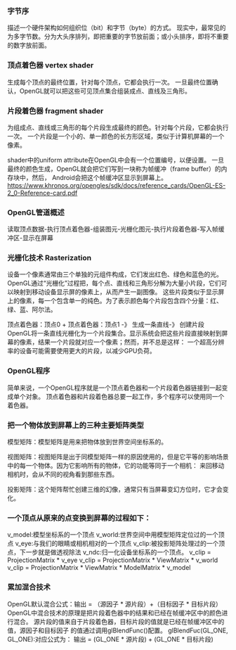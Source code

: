 ### 字节序

描述一个硬件架构如何组织位（bit）和字节（byte）的方式。
现实中，最常见的为多字节数。分为大头序排列，即把重要的字节放前面；或小头排序，即将不重要的数字放前面。

### 顶点着色器 vertex shader

生成每个顶点的最终位置，针对每个顶点，它都会执行一次。
一旦最终位置确认，OpenGL就可以把这些可见顶点集合组装成点、直线及三角形。

### 片段着色器 fragment shader

为组成点、直线或三角形的每个片段生成最终的颜色。针对每个片段，它都会执行一次。
一个片段是一个小的、单一颜色的长方形区域，类似于计算机屏幕的一个像素。

shader中的uniform attribute在OpenGL中会有一个位置编号，以便设置。
一旦最终的颜色生成，OpenGL就会把它们写到一块称为帧缓冲（frame buffer）的内存块中，然后，
Android会把这个帧缓冲区显示到屏幕上。
https://www.khronos.org/opengles/sdk/docs/reference_cards/OpenGL-ES-2_0-Reference-card.pdf

### OpenGL管道概述

读取顶点数据-执行顶点着色器-组装图元-光栅化图元-执行片段着色器-写入帧缓冲区-显示在屏幕

### 光栅化技术 Rasterization

设备一个像素通常由三个单独的元组件构成，它们发出红色、绿色和蓝色的光。
OpenGL通过“光栅化”过程把，每个点、直线和三角形分解为大量小片段，它们可以映射到移动设备显示屏的像素上，从而产生一副图像。
这些片段类似于显示屏上的像素，每一个包含单一的纯色。为了表示颜色每个片段包含四个分量：红、绿、蓝、阿尔法。

顶点着色器：顶点0 + 顶点着色器：顶点1 -》 生成一条直线-》 创建片段
OpenGL将一条直线光栅化为一个片段集合。显示系统会把这些片段直接映射到屏幕的像素，结果一个片段就对应一个像素；然而，并不总是这样：
一个超高分辨率的设备可能需要使用更大的片段，以减少GPU负荷。

### OpenGL程序

简单来说，一个OpenGL程序就是一个顶点着色器和一个片段着色器链接到一起变成单个对象。
顶点着色器和片段着色器总要一起工作，多个程序可以使用同一个着色器。

### 把一个物体放到屏幕上的三种主要矩阵类型

模型矩阵：模型矩阵是用来把物体放到世界空间坐标系的。

视图矩阵：视图矩阵是出于同模型矩阵一样的原因使用的，但是它平等的影响场景中的每一个物体。因为它影响所有的物体，它的功能等同于一个相机：
来回移动相机时，会从不同的视角看到那些东西。

投影矩阵：这个矩阵帮忙创建三维的幻像，通常只有当屏幕变幻方位时，它才会变化。

### 一个顶点从原来的点变换到屏幕的过程如下：
v_model:模型坐标系的一个顶点
v_world:世界空间中用模型矩阵定位过的一个顶点
v_eye:与我们的眼睛或相机相对的一个顶点
v_clip:被投影矩阵处理过的一个顶点，下一步就是做透视除法
v_ndc:归一化设备坐标系的一个顶点。
v_clip = ProjectionMatrix * v_eye
v_clip = ProjectionMatrix * ViewMatrix * v_world
v_clip = ProjectionMatrix * ViewMatrix * ModelMatrix * v_model

### 累加混合技术

OpenGL默认混合公式：输出 = （源因子 * 源片段）+（目标因子 * 目标片段）
OpenGL中混合技术的原理是把片段着色器中的结果和已经在帧缓冲区中的颜色进行混合。
源片段的值来自于片段着色器，目标片段的值就是已经在帧缓冲区中的值，源因子和目标因子
的值通过调用glBlendFunc()配置。
glBlendFuc(GL_ONE, GL_ONE):对应公式为：
输出 = (GL_ONE * 源片段) + (GL_ONE * 目标片段)

